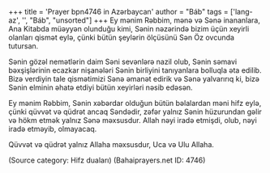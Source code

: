+++
title = 'Prayer bpn4746 in Azərbaycan'
author = "Báb"
tags = ['lang-az', '', "Báb", "unsorted"]
+++
Ey mənim Rəbbim, mənə və Sənə inananlara, Ana Kitabda müəyyən olunduğu kimi, Sənin nəzərində bizim üçün xeyirli olanları qismət eylə, çünki bütün şeylərin ölçüsünü Sən Öz ovcunda tutursan.

Sənin gözəl nemətlərin daim Səni sevənlərə nazil olub, Sənin səmavi bəxşişlərinin ecazkar nişanələri Sənin birliyini tanıyanlara bolluqla əta edilib. Bizə verdiyin tale qismətimizi Sənə əmanət edirik və Sənə yalvarırıq ki, bizə Sənin elminin əhatə etdiyi bütün xeyirləri nəsib edəsən.

Ey mənim Rəbbim, Sənin xəbərdar olduğun bütün bəlalardan məni hifz eylə, çünki qüvvət və qüdrət ancaq Səndədir, zəfər yalnız Sənin hüzurundan gəlir və hökm etmək yalnız Sənə məxsusdur. Allah nəyi iradə etmişdi, olub, nəyi iradə etməyib, olmayacaq.

Qüvvət və qüdrət yalnız Allaha məxsusdur, Uca və Ulu Allaha.

(Source category: Hifz duaları)
(Bahaiprayers.net ID: 4746)
